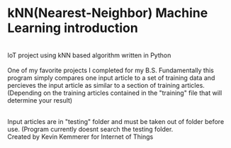 # kNN(Nearest-Neighbor) Machine Learning introduction
<br/>
IoT project using kNN based algorithm written in Python<br/><br/>
One of my favorite projects I completed for my B.S. Fundamentally this program simply compares one input article to a set of training data and percieves the input article as similar to a section of training articles. (Depending on the training articles contained in the "training" file that will determine your result)<br/><br/>

Input articles are in "testing" folder and must be taken out of folder before use. (Program currently doesnt search the testing folder.<br/>
Created by Kevin Kemmerer for Internet of Things

